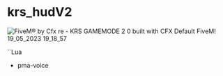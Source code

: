 # krs_hudV2



![FiveM® by Cfx re - KRS GAMEMODE 2 0 built with CFX Default FiveM! 19_05_2023 19_18_57](https://github.com/KRS-KAROS/krs_hudV2/assets/131356071/4473d7ab-6f68-43a4-a3b4-a87d0b1581de)

``Lua
* pma-voice
```








